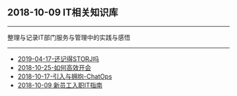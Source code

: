 ## 2018-10-09 IT相关知识库

---

整理与记录IT部门服务与管理中的实践与感悟

---

* [2019-04-17-还记得STORJ吗](https://sggggy.github.io/docs/it/2019-04-17-还记得STORJ吗)
* [2018-10-25-如何高效开会](https://sggggy.github.io/docs/it/2018-10-25-如何高效开会)
* [2018-10-17-引入与拥抱-ChatOps](https://sggggy.github.io/docs/it/2018-10-17-引入与拥抱-ChatOps)
* [2018-10-09 新员工入职IT指南](https://sggggy.github.io/docs/it/2018-10-09-新员工入职IT指南)